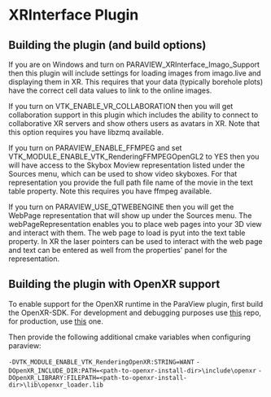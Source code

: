 # XRInterface Plugin

## Building the plugin (and build options)

If you are on Windows and turn on PARAVIEW_XRInterface_Imago_Support then this
plugin will include settings for loading images from imago.live and
displaying them in XR. This requires that your data (typically borehole
plots) have the correct cell data values to link to the online images.

If you turn on VTK_ENABLE_VR_COLLABORATION then you will get collaboration
support in this plugin which includes the ability to connect to
collaborative XR servers and show others users as avatars in XR. Note that
this option requires you have libzmq available.

If you turn on PARAVIEW_ENABLE_FFMPEG and set
VTK_MODULE_ENABLE_VTK_RenderingFFMPEGOpenGL2 to YES then you will have access
to the Skybox Moview representation listed under the Sources menu, which can
be used to show video skyboxes. For that representation you provide the full
path file name of the movie in the text table property. Note this requires
you have ffmpeg available.

If you turn on PARAVIEW_USE_QTWEBENGINE then you will get the WebPage
representation that will show up under the Sources menu. The
webPageRepresentation enables you to place web pages into your 3D view and
interact with them. The web page to load is pyut into the text table
property. In XR the laser pointers can be used to interact with the web page
and text can be entered as well from the properties' panel for the
representation.

## Building the plugin with OpenXR support

To enable support for the OpenXR runtime in the ParaView plugin, first build
the OpenXR-SDK.  For development and debugging purposes use
[this](https://github.com/KhronosGroup/OpenXR-SDK-Source) repo, for
production, use [this](https://github.com/KhronosGroup/OpenXR-SDK) one.

Then provide the following additional cmake variables when configuring
paraview:

`-DVTK_MODULE_ENABLE_VTK_RenderingOpenXR:STRING=WANT`
`-DOpenXR_INCLUDE_DIR:PATH=<path-to-openxr-install-dir>\include\openxr`
`-DOpenXR_LIBRARY:FILEPATH=<path-to-openxr-install-dir>\lib\openxr_loader.lib`
